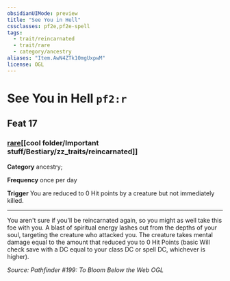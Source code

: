 ```yaml
---
obsidianUIMode: preview
title: "See You in Hell"
cssclasses: pf2e,pf2e-spell
tags:
  - trait/reincarnated
  - trait/rare
  - category/ancestry
aliases: "Item.AwN4ZTk10mgUxpwM"
license: OGL
---
```

# See You in Hell `pf2:r`
## Feat 17
### [rare](cool%20folder/Important%20stuff/Bestiary/zz_traits/rare.md "Rare Rarity Trait")[[cool folder/Important stuff/Bestiary/zz_traits/reincarnated]]

**Category** ancestry; 




**Frequency** once per day

**Trigger** You are reduced to 0 Hit points by a creature but not immediately killed.

* * *

You aren't sure if you'll be reincarnated again, so you might as well take this foe with you. A blast of spiritual energy lashes out from the depths of your soul, targeting the creature who attacked you. The creature takes mental damage equal to the amount that reduced you to 0 Hit Points (basic Will check save with a DC equal to your class DC or spell DC, whichever is higher).

*Source: Pathfinder #199: To Bloom Below the Web*
*OGL*